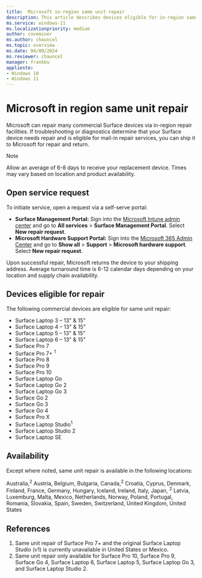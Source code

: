 ```yaml
---
title:  Microsoft in-region same unit repair
description: This article describes devices eligible for in-region same unit repair.
ms.service: windows-11
ms.localizationpriority: medium
author: coveminer
ms.author: chauncel
ms.topic: overview
ms.date: 04/09/2024
ms.reviewer: chauncel
manager: frankbu
appliesto:
- Windows 10
- Windows 11
---
```


# Microsoft in region same unit repair

Microsoft can repair many commercial Surface devices via in-region repair facilities. If troubleshooting or diagnostics determine that your Surface device needs repair and is eligible for mail-in repair services, you can ship it to Microsoft for repair and return.

> [!NOTE]
> Allow an average of 6-8 days to receive your replacement device. Times may vary based on location and product availability.

## Open service request

To initiate service, open a request via a self-serve portal:

- **Surface Management Portal:** Sign into the [Microsoft Intune admin center](https://go.microsoft.com/fwlink/?linkid=2109431) and go to **All services** > **Surface Management Portal**. Select **New repair request**.
- **Microsoft Hardware Support Portal:** Sign into the [Microsoft 365 Admin Center](https://admin.microsoft.com/AdminPortal) and go to **Show all** > **Support** > **Microsoft hardware support**. Select **New repair request**.

Upon successful repair, Microsoft returns the device to your shipping
address. Average turnaround time is 6-12 calendar days depending on your location and supply chain availability.

## Devices eligible for repair

The following commercial devices are eligible for same unit repair:

- Surface Laptop 3 – 13" & 15"
- Surface Laptop 4 – 13" & 15"
- Surface Laptop 5 – 13" & 15"
- Surface Laptop 6 – 13" & 15"
- Surface Pro 7
- Surface Pro 7+ <sup>1</sup>
- Surface Pro 8
- Surface Pro 9
- Surface Pro 10
- Surface Laptop Go
- Surface Laptop Go 2
- Surface Laptop Go 3
- Surface Go 2
- Surface Go 3
- Surface Go 4
- Surface Pro X
- Surface Laptop Studio<sup>1</sup>
- Surface Laptop Studio 2
- Surface Laptop SE

## Availability

Except where noted, same unit repair is available in the following locations:

Australia,<sup>2</sup> Austria, Belgium, Bulgaria, Canada,<sup>2</sup>  Croatia, Cyprus, Denmark, Finland, France, Germany, Hungary, Iceland, Ireland, Italy, Japan, <sup>2</sup> Latvia, Luxemburg, Malta, Mexico, Netherlands, Norway, Poland, Portugal, Romania, Slovakia, Spain, Sweden, Switzerland, United Kingdom, United States

## References

1. Same unit repair of Surface Pro 7+ and the original Surface Laptop Studio (v1) is currently unavailable in United States or Mexico.
2. Same unit repair only available for Surface Pro 10, Surface Pro 9, Surface Go 4, Surface Laptop 6, Surface Laptop 5, Surface Laptop Go 3, and Surface Laptop Studio 2.
